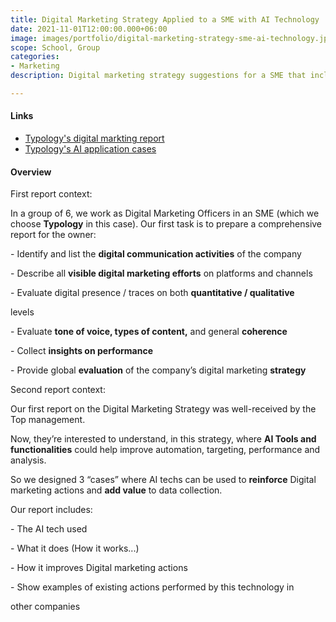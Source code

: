 ```yaml
---
title: Digital Marketing Strategy Applied to a SME with AI Technology
date: 2021-11-01T12:00:00.000+06:00
image: images/portfolio/digital-marketing-strategy-sme-ai-technology.jpg
scope: School, Group
categories:
- Marketing
description: Digital marketing strategy suggestions for a SME that includes AI Technology.

---
```

#### Links

* [Typology's digital markting report](/pdfs/digital-marketing-strategy-sme-ai-technology/typology-digital-marketing-report.pdf)
* [Typology's AI application cases](/pdfs/digital-marketing-strategy-sme-ai-technology/typology-ai-application-cases.pdf)

#### Overview

First report context:

In a group of 6, we work as Digital Marketing Officers in an SME (which we choose **Typology** in this case). Our first task is to prepare a comprehensive report for the owner:

\- Identify and list the **digital communication activities** of the company

\- Describe all **visible digital marketing efforts** on platforms and channels

\- Evaluate digital presence / traces on both **quantitative / qualitative**

levels

\- Evaluate **tone of voice, types of content,** and general **coherence**

\- Collect **insights on performance**

\- Provide global **evaluation** of the company’s digital marketing **strategy**

Second report context:

Our first report on the Digital Marketing Strategy was well-received by the Top management.

Now, they’re interested to understand, in this strategy, where **AI Tools and functionalities** could help improve automation, targeting, performance and analysis.

So we designed 3 “cases” where AI techs can be used to **reinforce** Digital marketing actions and **add value** to data collection.

Our report includes:

\- The AI tech used

\- What it does (How it works...)

\- How it improves Digital marketing actions

\- Show examples of existing actions performed by this technology in

other companies